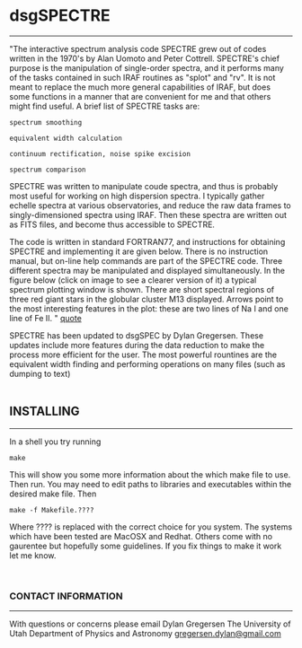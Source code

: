 # dsgSPECTRE
------------

"The interactive spectrum analysis code SPECTRE grew out of codes written in the 1970's by Alan Uomoto and Peter Cottrell. SPECTRE's chief purpose is the manipulation of single-order spectra, and it performs many of the tasks contained in such IRAF routines as "splot" and "rv". It is not meant to replace the much more general capabilities of IRAF, but does some functions in a manner that are convenient for me and that others might find useful. A brief list of SPECTRE tasks are:

    spectrum smoothing

    equivalent width calculation

    continuum rectification, noise spike excision

    spectrum comparison

SPECTRE was written to manipulate coude spectra, and thus is probably most useful for working on high dispersion spectra. I typically gather echelle spectra at various observatories, and reduce the raw data frames to singly-dimensioned spectra using IRAF. Then these spectra are written out as FITS files, and become thus accessible to SPECTRE.

The code is written in standard FORTRAN77, and instructions for obtaining SPECTRE and implementing it are given below. There is no instruction manual, but on-line help commands are part of the SPECTRE code. Three different spectra may be manipulated and displayed simultaneously. In the figure below (click on image to see a clearer version of it) a typical spectrum plotting window is shown. There are short spectral regions of three red giant stars in the globular cluster M13 displayed. Arrows point to the most interesting features in the plot: these are two lines of Na I and one line of Fe II. 
" [quote](http://www.as.utexas.edu/~chris/spectre.html)

SPECTRE has been updated to dsgSPEC by Dylan Gregersen. These updates include more features during the data reduction to make the process more efficient for the user. The most powerful rountines are the equivalent width finding and performing operations on many files (such as dumping to text)
<br>
<br>

## INSTALLING
---------
In a shell you try running
    
	make

This will show you some more information about the which make file to use. Then run. You may need to edit paths to libraries and executables within the desired make file. Then

    make -f Makefile.????

Where ???? is replaced with the correct choice for you system. The systems which have been tested are MacOSX and Redhat. Others come with no gaurentee but hopefully some guidelines. If you fix things to make it work let me know.

<br>

### CONTACT INFORMATION
----------------------
With questions or concerns please email
Dylan Gregersen
The University of Utah
Department of Physics and Astronomy
gregersen.dylan@gmail.com


